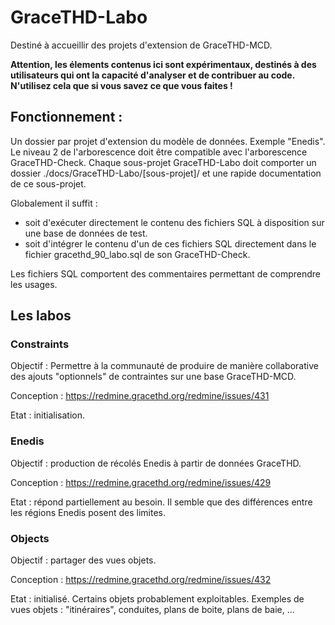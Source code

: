 # GraceTHD-Labo

Destiné à accueillir des projets d'extension de GraceTHD-MCD. 

**Attention, les élements contenus ici sont expérimentaux, destinés à des utilisateurs qui ont la capacité d'analyser et de contribuer au code. N'utilisez cela que si vous savez ce que vous faites !**

## Fonctionnement : 
Un dossier par projet d'extension du modèle de données. Exemple "Enedis". Le niveau 2 de l'arborescence doit être compatible avec l'arborescence GraceTHD-Check. Chaque sous-projet GraceTHD-Labo doit comporter un dossier ./docs/GraceTHD-Labo/[sous-projet]/ et une rapide documentation de ce sous-projet. 

Globalement il suffit : 
- soit d'exécuter directement le contenu des fichiers SQL à disposition sur une base de données de test. 
- soit d'intégrer le contenu d'un de ces fichiers SQL directement dans le fichier gracethd_90_labo.sql de son GraceTHD-Check. 

Les fichiers SQL comportent des commentaires permettant de comprendre les usages. 

## Les labos

### Constraints
Objectif : Permettre à la communauté de produire de manière collaborative des ajouts "optionnels" de contraintes sur une base GraceTHD-MCD. 

Conception : 
https://redmine.gracethd.org/redmine/issues/431

Etat : initialisation. 

### Enedis
Objectif : production de récolés Enedis à partir de données GraceTHD.

Conception :
https://redmine.gracethd.org/redmine/issues/429

Etat : répond partiellement au besoin. Il semble que des différences entre les régions Enedis posent des limites. 

### Objects
Objectif : partager des vues objets. 

Conception : 
https://redmine.gracethd.org/redmine/issues/432

Etat : initialisé. Certains objets probablement exploitables. Exemples de vues objets : "itinéraires", conduites, plans de boite, plans de baie, ... 
